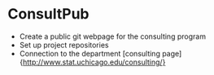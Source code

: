 # ConsultPub

- Create a public git webpage for the consulting program
- Set up project repositories  
- Connection to the department [consulting page]{http://www.stat.uchicago.edu/consulting/}
